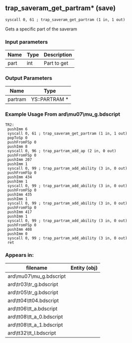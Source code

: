 ## trap_saveram_get_partram* (save)

`syscall 0, 61 ; trap_saveram_get_partram (1 in, 1 out)`

Gets a specific part of the saveram

### Input parameters
| Name | Type | Description
|------|------|------------
| part   | int   | Part to get


### Output Parameters
| Name | Type
|------|-----
| partram   | YS::PARTRAM *   
### Example Usage From ard\mu07\mu_g.bdscript
```plaintext
TR2:
 pushImm 6
 syscall 0, 61 ; trap_saveram_get_partram (1 in, 1 out)
 popToSp 0
 pushFromFSp 0
 pushImm 8
 syscall 0, 96 ; trap_partram_add_ap (2 in, 0 out)
 pushFromFSp 0
 pushImm 207
 pushImm 1
 syscall 0, 99 ; trap_partram_add_ability (3 in, 0 out)
 pushFromFSp 0
 pushImm 434
 pushImm 1
 syscall 0, 99 ; trap_partram_add_ability (3 in, 0 out)
 pushFromFSp 0
 pushImm 435
 pushImm 1
 syscall 0, 99 ; trap_partram_add_ability (3 in, 0 out)
 pushFromFSp 0
 pushImm 417
 pushImm 1
 syscall 0, 99 ; trap_partram_add_ability (3 in, 0 out)
 pushFromFSp 0
 pushImm 408
 pushImm 0
 syscall 0, 99 ; trap_partram_add_ability (3 in, 0 out)
 ret
```


### Appears in:
| filename | Entity (obj)
|----------|-------------
| ard\mu07\mu_g.bdscript       |           
| ard\tr03\tr_g.bdscript       |           
| ard\tr05\tr_g.bdscript       |           
| ard\tt04\tt04.bdscript       |           
| ard\tt06\tt_a.bdscript       |           
| ard\tt08\tt_a_0.bdscript       |           
| ard\tt08\tt_a_1.bdscript       |           
| ard\tt32\tt_l.bdscript       |           



